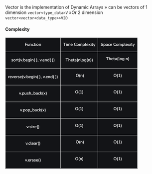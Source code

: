 Vector is the implementation of Dynamic Arrays 
» can be vectors of 1 dimension 
`vector<type_data>V`
»Or 2 dimension
`vector<vector<data_type>>V2D`

#### Complexity 
![images](../../../images/vectorComplexity.png)